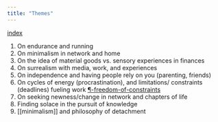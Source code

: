 ```yaml
---
title: "Themes"
---
```


[index](/.md)

1. On endurance and running
2. On minimalism in network and home
3. On the idea of material goods vs. sensory experiences in finances
4. On surrealism with media, work, and experiences
5. On independence and having people rely on you (parenting, friends)
6. On cycles of energy (procrastination), and limitations/ constraints (deadlines) fueling work [¶-freedom-of-constraints](¶-freedom-of-constraints.md)
7. On seeking newness/change in network and chapters of life
8. Finding solace in the pursuit of knowledge 
9. [[minimalism]] and philosophy of detachment

